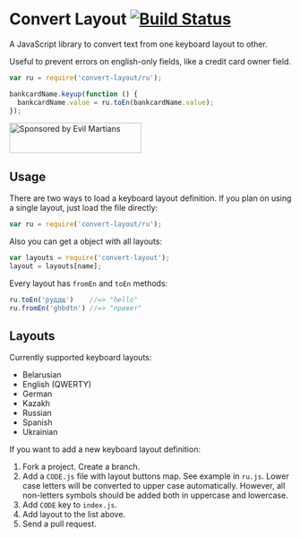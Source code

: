 # Convert Layout [![Build Status][ci-img]][ci]

A JavaScript library to convert text from one keyboard layout to other.

Useful to prevent errors on english-only fields, like a credit card owner field.

[ci-img]: https://travis-ci.org/ai/convert-layout.svg
[ci]:     https://travis-ci.org/ai/convert-layout

```js
var ru = require('convert-layout/ru');

bankcardName.keyup(function () {
  bankcardName.value = ru.toEn(bankcardName.value);
});
```

<a href="https://evilmartians.com/?utm_source=convert-layout">
<img src="https://evilmartians.com/badges/sponsored-by-evil-martians.svg" alt="Sponsored by Evil Martians" width="236" height="54">
</a>

## Usage

There are two ways to load a keyboard layout definition.
If you plan on using a single layout, just load the file directly:

```js
var ru = require('convert-layout/ru');
```

Also you can get a object with all layouts:

```js
var layouts = require('convert-layout');
layout = layouts[name];
```

Every layout has `fromEn` and `toEn` methods:

```js
ru.toEn('руддщ')    //=> "hello"
ru.fromEn('ghbdtn') //=> "привет"
```

## Layouts

Currently supported keyboard layouts:

* Belarusian
* English (QWERTY)
* German
* Kazakh
* Russian
* Spanish
* Ukrainian

If you want to add a new keyboard layout definition:

1. Fork a project. Create a branch.
2. Add a `CODE.js` file with layout buttons map. See example in `ru.js`.
   Lower case letters will be converted to upper case automatically.
   However, all non-letters symbols should be added both
   in uppercase and lowercase.
3. Add `CODE` key to `index.js`.
4. Add layout to the list above.
5. Send a pull request.
